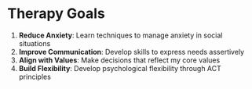 # Therapy Goals

1. **Reduce Anxiety**: Learn techniques to manage anxiety in social situations
2. **Improve Communication**: Develop skills to express needs assertively
3. **Align with Values**: Make decisions that reflect my core values
4. **Build Flexibility**: Develop psychological flexibility through ACT principles